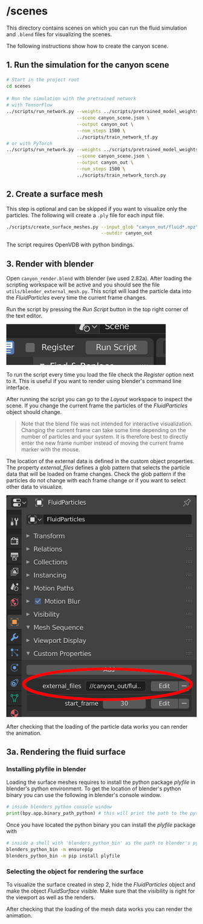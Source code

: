 # /scenes
This directory contains scenes on which you can run the fluid simulation and ```.blend``` files for visualizing the scenes.

The following instructions show how to create the canyon scene.

## 1. Run the simulation for the canyon scene
```bash
# Start in the project root
cd scenes

# Run the simulation with the pretrained network
# with TensorFlow
../scripts/run_network.py --weights ../scripts/pretrained_model_weights.h5 \
                          --scene canyon_scene.json \
                          --output canyon_out \
                          --num_steps 1500 \
                          ../scripts/train_network_tf.py
# or with PyTorch
../scripts/run_network.py --weights ../scripts/pretrained_model_weights.pt \
                          --scene canyon_scene.json \
                          --output canyon_out \
                          --num_steps 1500 \
                          ../scripts/train_network_torch.py
```

## 2. Create a surface mesh
This step is optional and can be skipped if you want to visualize only the particles.
The following will create a ```.ply``` file for each input file. 
```bash
./scripts/create_surface_meshes.py --input_glob "canyon_out/fluid*.npz" \
                                   --outdir canyon_out
```
The script requires OpenVDB with python bindings.

## 3. Render with blender
Open ```canyon_render.blend``` with blender (we used 2.82a).
After loading the scripting workspace will be active and you should see the file ```utils/blender_external_mesh.py```.
This script will load the particle data into the *FluidParticles* every time the current frame changes.

Run the script by pressing the *Run Script* button in the top right corner of the text editor.

![Run script button](../images/run_script_button.png)

To run the script every time you load the file check the *Register* option next to it.
This is useful if you want to render using blender's command line interface.

After running the script you can go to the *Layout* workspace to inspect the scene.
If you change the current frame the particles of the *FluidParticles* object should change.

> Note that the blend file was not intended for interactive visualization. Changing the current frame can take some time depending on the number of particles and your system. It is therefore best to directly enter the new frame number instead of moving the current frame marker with the mouse.

The location of the external data is defined in the custom object properties.
The property *external_files* defines a glob pattern that selects the particle data that will be loaded on frame changes.
Check the glob pattern if the particles do not change with each frame change or if you want to select other data to visualize.

![Custom object properties](../images/custom_properties.png)

After checking that the loading of the particle data works you can render the animation.

## 3a. Rendering the fluid surface
### Installing plyfile in blender
Loading the surface meshes requires to install the python package *plyfile* in blender's python environment.
To get the location of blender's python binary you can use the following in blender's console window.
```python
# inside blenders python console window
print(bpy.app.binary_path_python) # this will print the path to the python binary.
```

Once you have located the python binary you can install the *plyfile* package with
```bash
# inside a shell with 'blenders_python_bin' as the path to blender's python binary
blenders_python_bin -m ensurepip
blenders_python_bin -m pip install plyfile
```

### Selecting the object for rendering the surface
To visualize the surface created in step 2, hide the *FluidParticles* object and make the object *FluidSurface* visible.
Make sure that the visibility is right for the viewport as well as the renders.

After checking that the loading of the mesh data works you can render the animation.

